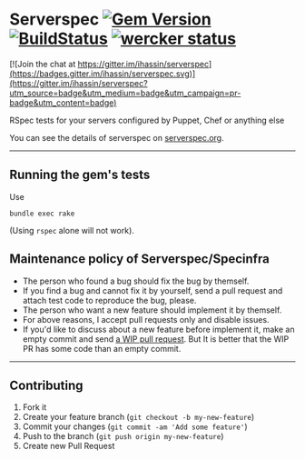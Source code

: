 # Serverspec [![Gem Version](https://badge.fury.io/rb/serverspec.svg)](http://badge.fury.io/rb/serverspec) [![BuildStatus](https://secure.travis-ci.org/mizzy/serverspec.svg)](http://travis-ci.org/mizzy/serverspec) [![wercker status](https://app.wercker.com/status/526d1ff4df6eadaa793dca1affcaed35/s/ "wercker status")](https://app.wercker.com/project/bykey/526d1ff4df6eadaa793dca1affcaed35)

[![Join the chat at https://gitter.im/ihassin/serverspec](https://badges.gitter.im/ihassin/serverspec.svg)](https://gitter.im/ihassin/serverspec?utm_source=badge&utm_medium=badge&utm_campaign=pr-badge&utm_content=badge)

RSpec tests for your servers configured by Puppet, Chef or anything else

You can see the details of serverspec on [serverspec.org](http://serverspec.org/).

----

## Running the gem's tests

Use

```bundle exec rake```

(Using ```rspec``` alone will not work).



## Maintenance policy of Serverspec/Specinfra

* The person who found a bug should fix the bug by themself.
* If you find a bug and cannot fix it by yourself, send a pull request and attach test code to reproduce the bug, please.
* The person who want a new feature should implement it by themself.
* For above reasons, I accept pull requests only and disable issues.
* If you'd like to discuss about a new feature before implement it, make an empty commit and send [a WIP pull request](http://ben.straub.cc/2015/04/02/wip-pull-request/). But It is better that the WIP PR has some code than an empty commit.


----

## Contributing

1. Fork it
2. Create your feature branch (`git checkout -b my-new-feature`)
3. Commit your changes (`git commit -am 'Add some feature'`)
4. Push to the branch (`git push origin my-new-feature`)
5. Create new Pull Request
